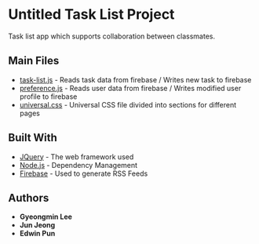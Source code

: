 # Untitled Task List Project

Task list app which supports collaboration between classmates.

## Main Files

* [task-list.js](https://github.com/lkmpeter/bcit-comp1930-task-list-project/blob/master/public/js/task-list.js) - Reads task data from firebase / Writes new task to firebase
* [preference.js](https://github.com/lkmpeter/bcit-comp1930-task-list-project/blob/master/public/js/preference.js) - Reads user data from firebase / Writes modified user profile to firebase
* [universal.css](https://github.com/lkmpeter/bcit-comp1930-task-list-project/blob/master/public/css/universal.css) - Universal CSS file divided into sections for different pages

## Built With

* [JQuery](https://jquery.com/) - The web framework used
* [Node.js](https://nodejs.org/en/) - Dependency Management
* [Firebase](https://firebase.google.com/) - Used to generate RSS Feeds

## Authors

* **Gyeongmin Lee**
* **Jun Jeong**
* **Edwin Pun**
